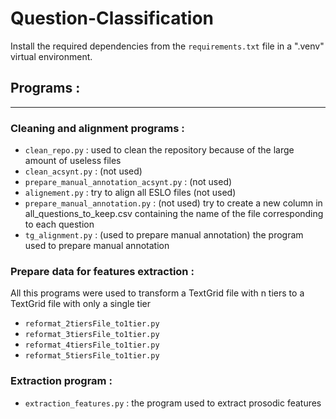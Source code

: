 # Question-Classification

Install the required dependencies from the ```requirements.txt``` file in a ".venv" virtual environment. 

## **Programs :**
---

### **Cleaning and alignment programs :**
* ```clean_repo.py``` : used to clean the repository because of the large amount of useless files
* ```clean_acsynt.py``` : (not used)
* ```prepare_manual_annotation_acsynt.py``` : (not used)
* ```alignement.py``` : try to align all ESLO files (not used)
* ```prepare_manual_annotation.py``` : (not used) try to create a new column in all_questions_to_keep.csv containing the name of the file corresponding to each question
* ```tg_alignment.py``` : (used to prepare manual annotation) the program used to prepare manual annotation

### **Prepare data for features extraction :**
All this programs were used to transform a TextGrid file with n tiers to a TextGrid file with only a single tier
* ```reformat_2tiersFile_to1tier.py```  
* ```reformat_3tiersFile_to1tier.py```  
* ```reformat_4tiersFile_to1tier.py``` 
* ```reformat_5tiersFile_to1tier.py```
### **Extraction program :**
* ```extraction_features.py``` : the program used to extract prosodic features
